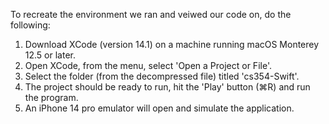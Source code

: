 To recreate the environment we ran and veiwed our code on, do the following:

1. Download XCode (version 14.1) on a machine running macOS Monterey 12.5 or later. 
3. Open XCode, from the menu, select 'Open a Project or File'.
4. Select the folder (from the decompressed file) titled 'cs354-Swift'.
5. The project should be ready to run, hit the 'Play' button (⌘R) and run the program.
6. An iPhone 14 pro emulator will open and simulate the application.
